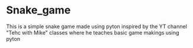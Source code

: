 # Snake_game
This is a simple snake game made using pyton inspired by the YT channel "Tehc with Mike" classes where he teaches basic game makings using pyton
